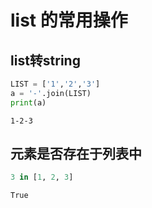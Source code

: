 # list 的常用操作

## list转string



```python
LIST = ['1','2','3']
a = '-'.join(LIST)
print(a)
```

    1-2-3


## 元素是否存在于列表中


```python
3 in [1, 2, 3]
```




    True


